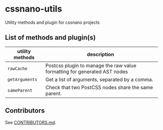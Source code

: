 # cssnano-utils

Utility methods and plugin for cssnano projects

## List of methods and plugin(s)

| **utility methods** | **description**                                                           |
| ------------------- | ------------------------------------------------------------------------- |
| `rawCache`          | Postcss plugin to manage the raw value formatting for generated AST nodes |
| `getArguments`      | Get a list of arguments, separated by a comma.                            |
| `sameParent`        | Check that two PostCSS nodes share the same parent.                       |

## Contributors

See [CONTRIBUTORS.md](https://github.com/cssnano/cssnano/blob/master/CONTRIBUTORS.md).
